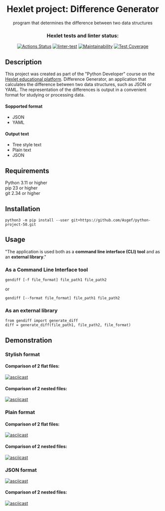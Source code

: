 <div align="center">

<h1>Hexlet project: Difference Generator</h1>

program that determines the difference between two data structures

### Hexlet tests and linter status:
[![Actions Status](https://github.com/Asgef/python-project-50/actions/workflows/hexlet-check.yml/badge.svg)](https://github.com/Asgef/python-project-50/actions) [![linter-test](https://github.com/Asgef/python-project-50/actions/workflows/main.yml/badge.svg)](https://github.com/Asgef/python-project-50/actions/workflows/main.yml) [![Maintainability](https://api.codeclimate.com/v1/badges/d41463e860801f3c92da/maintainability)](https://codeclimate.com/github/Asgef/python-project-50/maintainability) [![Test Coverage](https://api.codeclimate.com/v1/badges/d41463e860801f3c92da/test_coverage)](https://codeclimate.com/github/Asgef/python-project-50/test_coverage)

</div>

## Description

This project was created as part of the "Python Developer" course on the [Hexlet educational platform](https://hexlet.io). Difference Generator, an application that calculates the difference between two data structures, such as JSON or YAML. The representation of the differences is output in a convenient format for studying or processing data.

#### Sopported format

- JSON
- YAML

#### Output text

- Tree style text
- Plain text
- JSON


## Requirements
Python 3.11 or higher  
pip 23 or higher  
git 2.34 or higher

## Installation
    

    python3 -m pip install --user git+https://github.com/Asgef/python-project-50.git

## Usage

"The application is used both as a **command line interface (CLI) tool** and as an **external library**."


### As a Command Line Interface tool

    gendiff [-f file_format] file_path1 file_path2

or

    gendiff [--format file_format] file_path1 file_path2
    
### As an external library

    from gendiff import generate_diff  
    diff = generate_diff(file_path1, file_path2, file_format)


## Demonstration

### Stylish format

#### Comparison of 2 flat files:

[![asciicast](https://asciinema.org/a/V9kM8csaoldL2BOQH0xGdD9b5.svg)](https://asciinema.org/a/V9kM8csaoldL2BOQH0xGdD9b5)

#### Comparison of 2 nested files:

[![asciicast](https://asciinema.org/a/J8oPJ6cTocyXii8w9LEFy6JJY.svg)](https://asciinema.org/a/J8oPJ6cTocyXii8w9LEFy6JJY)

### Plain format

#### Comparison of 2 flat files:

[![asciicast](https://asciinema.org/a/VRHANtxM4tjEfUuNDN9wp99SB.svg)](https://asciinema.org/a/VRHANtxM4tjEfUuNDN9wp99SB)

#### Comparison of 2 nested files:

[![asciicast](https://asciinema.org/a/0qCF7BoDBA5Yt28NJtaglM60D.svg)](https://asciinema.org/a/0qCF7BoDBA5Yt28NJtaglM60D)

### JSON format

[![asciicast](https://asciinema.org/a/ZDKS2UItKhZitU2aUtqfNU4I3.svg)](https://asciinema.org/a/ZDKS2UItKhZitU2aUtqfNU4I3)

#### Comparison of 2 nested files:

[![asciicast](https://asciinema.org/a/AdjcW0NZ4dG9BoNsyEtE17Gku.svg)](https://asciinema.org/a/AdjcW0NZ4dG9BoNsyEtE17Gku)
